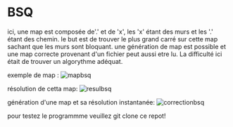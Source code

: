 # BSQ
ici, une map est composée de'.' et de 'x', les 'x' étant des murs et les '.' étant des chemin. le but est de trouver le plus grand carré sur cette map sachant que les murs sont bloquant. une génération de map est possible et une map correcte provenant d'un fichier peut aussi etre lu. La difficulté ici était de trouver un algorythme adéquat.

exemple de map :
![mapbsq](https://user-images.githubusercontent.com/114743018/224679107-416bd1f7-d453-4627-ae5a-0b7b1787211e.png)

résolution de cetta map: 
![resulbsq](https://user-images.githubusercontent.com/114743018/224679375-6af326dd-467a-4d7e-86a4-a4b3295d94da.png)

génération d'une map et sa résolution instantanée:
![correctionbsq](https://user-images.githubusercontent.com/114743018/224679842-b030b111-90d8-4c57-b3b9-a223a58d3adb.png)

pour testez le programmme veuillez git clone ce repot!
